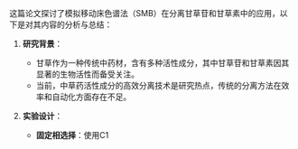 

这篇论文探讨了模拟移动床色谱法（SMB）在分离甘草苷和甘草素中的应用，以下是对其内容的分析与总结：

1. **研究背景**：
   - 甘草作为一种传统中药材，含有多种活性成分，其中甘草苷和甘草素因其显著的生物活性而备受关注。
   - 当前，中草药活性成分的高效分离技术是研究热点，传统的分离方法在效率和自动化方面存在不足。

2. **实验设计**：
   - **固定相选择**：使用C1